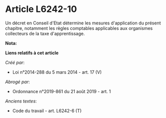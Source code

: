 # Article L6242-10

Un décret en Conseil d'Etat détermine les mesures d'application du présent chapitre, notamment les règles comptables
applicables aux organismes collecteurs de la taxe d'apprentissage.

**Nota:**



**Liens relatifs à cet article**

_Créé par_:

  - Loi n°2014-288 du 5 mars 2014 - art. 17 (V)

_Abrogé par_:

  - Ordonnance n°2019-861 du 21 août 2019 - art. 1

_Anciens textes_:

  - Code du travail - art. L6242-6 (T)
